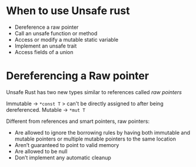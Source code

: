 # When to use Unsafe rust

- Dereference a raw pointer
- Call an unsafe function or method
- Access or modify a mutable static variable
- Implement an unsafe trait
- Access fields of a union

# Dereferencing a Raw pointer

Unsafe Rust has two new types similar to references called _raw pointers_

Immutable -> `*const T`
    > can't be directly assigned to after being dereferenced.
Mutable -> `*mut T`


Different from references and smart pointers, raw pointers:

- Are allowed to ignore the borrowing rules by having both immutable and mutable pointers or multiple mutable pointers to the same location
- Aren’t guaranteed to point to valid memory
- Are allowed to be null
- Don’t implement any automatic cleanup

